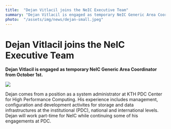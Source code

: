```yaml
---
title:  "Dejan Vitlacil joins the NeIC Executive Team" 
summary: "Dejan Vitlacil is engaged as temporary NeIC Generic Area Coordinator from October 1st."
photo:  "/assets/img/news/dejan-small.jpeg"
---
```


Dejan Vitlacil joins the NeIC Executive Team
============================================

**Dejan Vitlacil is engaged as temporary NeIC Generic Area Coordinator from October 1st.**

<img class="smallpic" src="{{ site.baseurl }}/assets/img/news/dejan-small.jpeg">

Dejan comes from a position as a system administrator at KTH PDC Center for High Performance Computing. His experience includes management, configuration and development activites for storage and data infrastructures at the institutional (PDC), national and international levels. Dejan will work part-time for NeIC while continuing some of his engagements at PDC.
